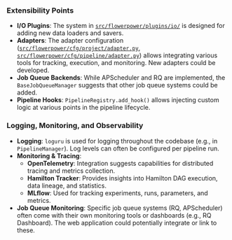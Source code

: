 ### Extensibility Points
-   **I/O Plugins**: The system in [`src/flowerpower/plugins/io/`](src/flowerpower/plugins/io/) is designed for adding new data loaders and savers.
-   **Adapters**: The adapter configuration ([`src/flowerpower/cfg/project/adapter.py`](src/flowerpower/cfg/project/adapter.py:1), [`src/flowerpower/cfg/pipeline/adapter.py`](src/flowerpower/cfg/pipeline/adapter.py:1)) allows integrating various tools for tracking, execution, and monitoring. New adapters could be developed.
-   **Job Queue Backends**: While APScheduler and RQ are implemented, the `BaseJobQueueManager` suggests that other job queue systems could be added.
-   **Pipeline Hooks**: `PipelineRegistry.add_hook()` allows injecting custom logic at various points in the pipeline lifecycle.

### Logging, Monitoring, and Observability
-   **Logging**: `loguru` is used for logging throughout the codebase (e.g., in `PipelineManager`). Log levels can often be configured per pipeline run.
-   **Monitoring & Tracing**:
    -   **OpenTelemetry**: Integration suggests capabilities for distributed tracing and metrics collection.
    -   **Hamilton Tracker**: Provides insights into Hamilton DAG execution, data lineage, and statistics.
    -   **MLflow**: Used for tracking experiments, runs, parameters, and metrics.
-   **Job Queue Monitoring**: Specific job queue systems (RQ, APScheduler) often come with their own monitoring tools or dashboards (e.g., RQ Dashboard). The web application could potentially integrate or link to these.